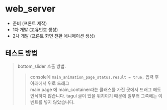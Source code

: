# web_server

- 준비 (프론트 제작)  
- 1차 개발 (고유번호 생성)  
- 2차 개발 (프론트 화면 전환 애니메이션 생성)  
  
  

## 테스트 방법
> bottom_slider 호출 방법.  
> > console에 ```main_animation_page_status.result = true;``` 입력 후 아래에서 위로 드래그  
> main page 에 main_container라는 클래스를 가진 곳에서 드래그 해도 인식하지 않습니다.
> > tagul 글이 있을 위치이기 때문에 일부러 그쪽에는 이벤트를 넣지 않았습니다.